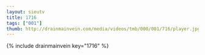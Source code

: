 ```yaml
--- 
layout: sieutv
title: 1716
tags: ["001"]
thumb: http://drainmainvein.com/media/videos/tmb/000/001/716/player.jpg
---
```

{% include drainmainvein key="1716" %} 
